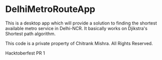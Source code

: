 # DelhiMetroRouteApp
This is a desktop app which will provide a solution to finding the shortest available metro service in Delhi-NCR. It basically works on Djikstra's Shortest path algorithm. 



This code is a private property of Chitrank Mishra. All Rights Reserved.


Hacktoberfest PR 1
